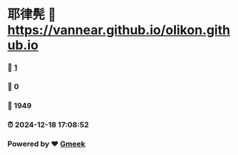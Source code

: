 # 耶律髡 :link: https://vannear.github.io/olikon.github.io 
### :page_facing_up: [1](https://vannear.github.io/olikon.github.io/tag.html) 
### :speech_balloon: 0 
### :hibiscus: 1949 
### :alarm_clock: 2024-12-18 17:08:52 
### Powered by :heart: [Gmeek](https://github.com/Meekdai/Gmeek)
